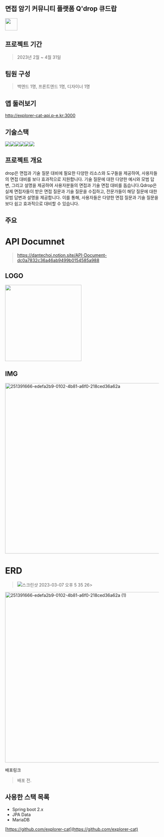 
## 면접 암기 커뮤니티 플랫폼 Q'drop 큐드랍
<img src = "https://user-images.githubusercontent.com/55500077/235608952-8e8085e8-b21b-47d4-9a95-5c9d3757b584.png" style = "width:40px; height:40px; margin-right:12px"> 

## 프로젝트 기간 
> 2023년 2월 ~ 4월 31일 

## 팀원 구성 
> 백엔드 1명, 프론트엔드 1명, 디자이너 1명

## 앱 둘러보기
http://explorer-cat-api.p-e.kr:3000

## 기술스택
<img src="https://img.shields.io/badge/JAVA-007396?style=for-the-badge&logo=java&logoColor=white" width:240px><img src="https://img.shields.io/badge/Spring-6DB33F?style=for-the-badge&logo=Spring&logoColor=white"><img src="https://img.shields.io/badge/mariaDB-003545?style=for-the-badge&logo=mariaDB&logoColor=white"><img src="https://img.shields.io/badge/react-61DAFB?style=for-the-badge&logo=react&logoColor=black"><img src="https://img.shields.io/badge/aws-232F3E?style=for-the-badge&logo=aws&logoColor=white"><img src="https://img.shields.io/badge/apache tomcat-F8DC75?style=for-the-badge&logo=apachetomcat&logoColor=white">

## 프로젝트 개요
drop은 면접과 기술 질문 대비에 필요한 다양한 리소스와 도구들을 제공하여, 사용자들의 면접 대비를 보다 효과적으로 지원합니다. 기술 질문에 대한 다양한 예시와 모범 답변, 그리고 설명을 제공하여 사용자분들의 면접과 기술 면접 대비를 돕습니다.Qdrop은 실제 면접자들이 받은 면접 질문과 기술 질문을 수집하고, 전문가들이 해당 질문에 대한 모범 답변과 설명을 제공합니다. 이를 통해, 사용자들은 다양한 면접 질문과 기술 질문을 보다 쉽고 효과적으로 대비할 수 있습니다. 

## 주요

# API Documnet
> https://dantechoi.notion.site/API-Document-dc0a7832c36a46ab9499b0154585a988



## LOGO
<img src = "https://user-images.githubusercontent.com/55500077/235608952-8e8085e8-b21b-47d4-9a95-5c9d3757b584.png" style = "width:250px; height:250px; margin-right:4px">

## IMG

<img width="559" alt="251391666-edefa2b9-0102-4b81-a6f0-218ced36a62a" src="https://github.com/explorer-cat/sungwoo-study-app-spring-backend/assets/55500077/5059d9cb-4584-4218-802b-d7333b9f6f47">


# ERD
> ![스크린샷 2023-03-07 오후 5 35 26](https://user-images.githubusercontent.com/55500077/223367907-0a5e057f-0fbf-4a87-9818-7cf1fa70ab0b.png)>
<img width="559" alt="251391666-edefa2b9-0102-4b81-a6f0-218ced36a62a (1)" src="https://github.com/explorer-cat/sungwoo-study-app-spring-backend/assets/55500077/55b005fb-97f0-422a-a0b0-2ca0869eac13">


배포링크
> 배포 전.

## 사용한 스택 목록
- Spring boot 2.x
- JPA Data
- MariaDB



[https://github.com/explorer-cat](https://github.com/explorer-cat)

